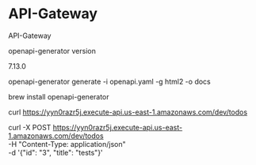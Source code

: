 # API-Gateway
API-Gateway

openapi-generator version

7.13.0

openapi-generator generate -i openapi.yaml -g html2 -o docs

brew install openapi-generator

curl https://yyn0razr5j.execute-api.us-east-1.amazonaws.com/dev/todos 

curl -X POST https://yyn0razr5j.execute-api.us-east-1.amazonaws.com/dev/todos \
  -H "Content-Type: application/json" \
  -d '{"id": "3", "title": "tests"}'  